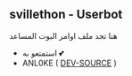 ## svillethon - Userbot

هنا تجد ملف اوامر البوت المساعد  

- استمتعو به 💕
- ANL0KE ( [DEV-SOURCE](https://t.me/svillethon) )
